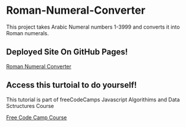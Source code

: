 # Roman-Numeral-Converter

This project takes Arabic Numeral numbers 1-3999 and converts it into Roman numerals. 

## Deployed Site On GitHub Pages!
[Roman Numeral Converter](https://meganm672.github.io/Roman-Numeral-Converter/)


## Access this turtoial to do yourself!
This tutorial is part of freeCodeCamps Javascript Algorithims and Data Sctructures Course

[Free Code Camp Course](https://www.freecodecamp.org/learn/javascript-algorithms-and-data-structures-v8/)